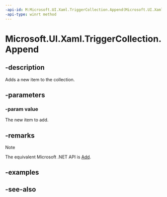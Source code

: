 ```yaml
---
-api-id: M:Microsoft.UI.Xaml.TriggerCollection.Append(Microsoft.UI.Xaml.TriggerBase)
-api-type: winrt method
---
```


<!-- Method syntax
public void Append(Microsoft.UI.Xaml.TriggerBase value)
-->

# Microsoft.UI.Xaml.TriggerCollection.Append

## -description

Adds a new item to the collection.

## -parameters

### -param value

The new item to add.

## -remarks

> [!NOTE]
> The equivalent Microsoft .NET API is [Add](/dotnet/api/system.collections.ilist.add).

## -examples

## -see-also
